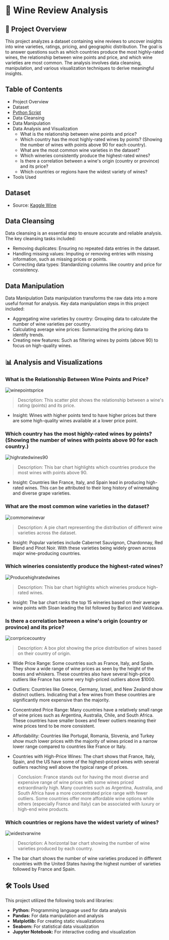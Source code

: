 # 🍷 Wine Review Analysis

## 📖 Project Overview

This project analyzes a dataset containing wine reviews to uncover insights into wine varieties, ratings, pricing, and geographic distribution. The goal is to answer questions such as which countries produce the most highly-rated wines, the relationship between wine points and price, and which wine varieties are most common. The analysis involves data cleansing, manipulation, and various visualization techniques to derive meaningful insights.

## Table of Contents
 - Project Overview
 - Dataset 
 - [Python Script](wine.ipynb)
 - Data Cleansing
 - Data Manipulation
 - Data Analysis and Visualization
    - What is the relationship between wine points and price?
    - Which country has the most highly-rated wines by points? (Showing the number of wines with points above 90 for each country).
    - What are the most common wine varieties in the dataset?
    - Which wineries consistently produce the highest-rated wines?
    - Is there a correlation between a wine's origin (country or province) and its price?
    - Which countries or regions have the widest variety of wines?
 - Tools Used


 ## Dataset
 - Source: [Kaggle Wine](https://www.kaggle.com/datasets/zynicide/wine-reviews)


 ## Data Cleansing
Data cleansing is an essential step to ensure accurate and reliable analysis. The key cleansing tasks included:

 - Removing duplicates: Ensuring no repeated data entries in the dataset.
 - Handling missing values: Imputing or removing entries with missing information, such as missing prices or points.
 - Correcting data types: Standardizing columns like country and price for consistency.


 ## Data Manipulation
Data Manipulation
Data manipulation transforms the raw data into a more useful format for analysis. Key data manipulation steps in this project included:

 - Aggregating wine varieties by country: Grouping data to calculate the number of wine varieties per country.
 - Calculating average wine prices: Summarizing the pricing data to identify trends.
 - Creating new features: Such as filtering wines by points (above 90) to focus on high-quality wines.

## 📊 Analysis and Visualizations

### What is the Relationship Between Wine Points and Price?
![winepointsprice](assets\winepointsprice.png)


>Description: This scatter plot shows the relationship between a wine's rating (points) and its price.

 - Insight: Wines with higher points tend to have higher prices but there are some high-quality wines available at a lower price point.


### Which country has the most highly-rated wines by points? (Showing the number of wines with points above 90 for each country.)
![highratedwines90](assets\avgwine_points90.png)
   
>Description: This bar chart highlights which countries produce the most wines with points above 90.

 - Insight: Countries like France, Italy, and Spain lead in producing high-rated wines. This can be attributed to their long history of winemaking and diverse grape varieties.

### What are the most common wine varieties in the dataset?
![commonwinevar](assets\top15winevarieties.png)
   
>Description: A pie chart representing the distribution of different wine varieties across the dataset.
 - Insight: Popular varieties include Cabernet Sauvignon, Chardonnay, Red Blend and Pinot Noir.  With these varieties being widely grown across major wine-producing countries.

### Which wineries consistently produce the highest-rated wines?
![Producehighratedwines](assets\top15producewinevarhighrated.png)
    
>Description: This bar chart highlights which wineries produce high-rated wines.
 - Insight: The bar chart ranks the top 15 wineries based on their average wine points with Sloan leading the list followed by Baricci and Valdicava.

### Is there a correlation between a wine's origin (country or province) and its price?
![corrpricecountry](assets\correlationwineorigprice.png)
    
>Description: A box plot showing the price distribution of wines based on their country of origin.


 - Wide Price Range: Some countries such as France, Italy, and Spain. They show a wide range of wine prices as seen by the height of the boxes and whiskers. These countries also have several high-price outliers like France has some very high-priced outliers above $1000.

 - Outliers: Countries like Greece, Germany, Israel, and New Zealand show distinct outliers. Indicating that a few wines from these countries are significantly more expensive than the majority.

 - Concentrated Price Range: Many countries have a relatively small range of wine prices such as Argentina, Australia, Chile, and South Africa. These countries have smaller boxes and fewer outliers meaning their wine prices tend to be more consistent.

 - Affordability: Countries like Portugal, Romania, Slovenia, and Turkey show much lower prices with the majority of wines priced in a narrow lower range compared to countries like France or Italy.

 - Countries with High-Price Wines: The chart shows that France, Italy, Spain, and the US have some of the highest-priced wines with several outliers reaching well above the typical range of prices.

>Conclusion:
France stands out for having the most diverse and expensive range of wine prices with some wines priced extraordinarily high.
Many countries such as Argentina, Australia, and South Africa have a more concentrated price range with fewer outliers.
Some countries offer more affordable wine options while others (especially France and Italy) can be associated with luxury or high-end wine products.



### Which countries or regions have the widest variety of wines?
![widestvarwine](assets\widestwinevariety.png)
    
>Description: A horizontal bar chart showing the number of wine varieties produced by each country.
 - The bar chart shows the number of wine varieties produced in different countries with the United States having the highest number of varieties followed by France and Spain.


## 🛠️ Tools Used
This project utilized the following tools and libraries:

 - **Python:** Programming language used for data analysis
 - **Pandas:** For data manipulation and analysis
 - **Matplotlib:** For creating static visualizations
 - **Seaborn:** For statistical data visualization
 - **Jupyter Notebook:** For interactive coding and visualization


